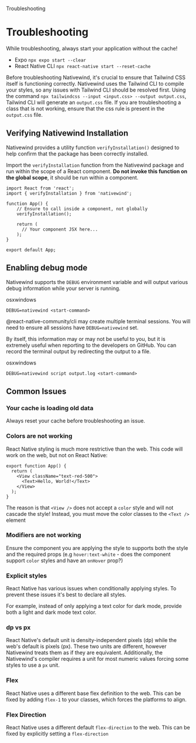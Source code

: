 Troubleshooting

# Troubleshooting

While troubleshooting, always start your application without the cache!

* Expo `npx expo start --clear`
* React Native CLI `npx react-native start --reset-cache`

Before troubleshooting Nativewind, it's crucial to ensure that Tailwind CSS itself is functioning correctly. Nativewind uses the Tailwind CLI to compile your styles, so any issues with Tailwind CLI should be resolved first. Using the command `npx tailwindcss --input <input.css> --output output.css`, Tailwind CLI will generate an `output.css` file. If you are troubleshooting a class that is not working, ensure that the css rule is present in the `output.css` file.

## Verifying Nativewind Installation

Nativewind provides a utility function `verifyInstallation()` designed to help confirm that the package has been correctly installed.

Import the `verifyInstallation` function from the Nativewind package and run within the scope of a React component. **Do not invoke this function on the global scope**, it should be run within a component.

```
import React from 'react';
import { verifyInstallation } from 'nativewind';
 
function App() {
    // Ensure to call inside a component, not globally
    verifyInstallation();
 
    return (
      // Your component JSX here...
    );
}
 
export default App;
```

## Enabling debug mode

Nativewind supports the `DEBUG` environment variable and will output various debug information while your server is running.

osxwindows

```
DEBUG=nativewind <start-command>
```

@react-native-community/cli may create multiple terminal sessions. You will need to ensure all sessions have `DEBUG=nativewind` set.

By itself, this information may or may not be useful to you, but it is extremely useful when reporting to the developers on GitHub. You can record the terminal output by redirecting the output to a file.

osxwindows

```
DEBUG=nativewind script output.log <start-command>
```

## Common Issues

### Your cache is loading old data

Always reset your cache before troubleshooting an issue.

### Colors are not working

React Native styling is much more restrictive than the web. This code will work on the web, but not on React Native:

```
export function App() {
  return (
    <View className="text-red-500">
      <Text>Hello, World!</Text>
    </View>
  );
}
```

The reason is that `<View />` does not accept a `color` style and will not cascade the style! Instead, you must move the color classes to the `<Text />` element

### Modifiers are not working

Ensure the component you are applying the style to supports both the style and the required props (e.g `hover:text-white` - does the component support `color` styles and have an `onHover` prop?)

### Explicit styles

React Native has various issues when conditionally applying styles. To prevent these issues it's best to declare all styles.

For example, instead of only applying a text color for dark mode, provide both a light and dark mode text color.

### dp vs px

React Native's default unit is density-independent pixels (dp) while the web's default is pixels (px). These two units are different, however Nativewind treats them as if they are equivalent. Additionally, the Nativewind's compiler requires a unit for most numeric values forcing some styles to use a `px` unit.

### Flex

React Native uses a different base flex definition to the web. This can be fixed by adding `flex-1` to your classes, which forces the platforms to align.

### Flex Direction

React Native uses a different default `flex-direction` to the web. This can be fixed by explicitly setting a `flex-direction`
